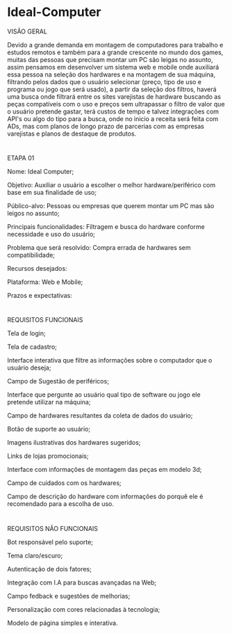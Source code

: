 # Ideal-Computer

VISÃO GERAL

Devido a grande demanda em montagem de computadores para trabalho e estudos remotos e também para a grande crescente no mundo dos games, muitas das pessoas que precisam montar um PC são leigas no assunto, assim pensamos em desenvolver um sistema web e mobile onde auxiliará essa pessoa na seleção dos hardwares e na montagem de sua máquina, filtrando pelos dados que o usuário selecionar (preço, tipo de uso e programa ou jogo que será usado), a partir da seleção dos filtros, haverá uma busca onde filtrará entre os sites varejistas de hardware buscando as peças compatíveis com o uso e preços sem ultrapassar o filtro de valor que o usuário pretende gastar, terá custos de tempo e talvez integrações com API's ou algo do tipo para a busca, onde no inicio a receita será feita com ADs, mas com planos de longo prazo de parcerias com as empresas varejistas e planos de destaque de produtos.

#

ETAPA 01

Nome:  Ideal Computer;

Objetivo: Auxiliar o usuário a escolher o melhor hardware/periférico com base em sua finalidade de uso;

Público-alvo: Pessoas ou empresas que querem montar um PC mas são leigos no assunto;

Principais funcionalidades: Filtragem e busca do hardware conforme necessidade e uso do usuário;

Problema que será resolvido: Compra errada de hardwares sem compatibilidade;

Recursos desejados: 

Plataforma: Web e Mobile;

Prazos e expectativas: 

#

REQUISITOS FUNCIONAIS

Tela de login;

Tela de cadastro;

Interface interativa que filtre as informações sobre o computador que o usuário 
deseja;

Campo de Sugestão de periféricos;

Interface que pergunte ao usuário qual tipo de software ou jogo ele pretende utilizar 
na máquina;  

Campo de hardwares resultantes da coleta de dados do usuário;

Botão de suporte ao usuário; 

Imagens ilustrativas dos hardwares sugeridos; 

Links de lojas promocionais;  

Interface com informações de montagem das peças em modelo 3d; 

Campo de cuidados com os hardwares; 

Campo de descrição do hardware com informações do porquê ele é recomendado 
para a escolha de uso.

#

REQUISITOS NÃO FUNCIONAIS 

Bot responsável pelo suporte;

Tema claro/escuro;

Autenticação de dois fatores;

Integração com I.A para buscas avançadas na Web;

Campo fedback e sugestões de melhorias;

Personalização com cores relacionadas à tecnologia;
  
Modelo de página simples e interativa.